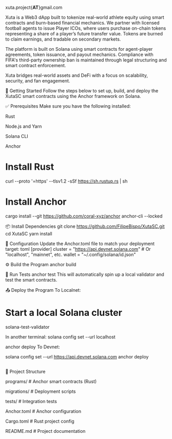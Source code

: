 xuta.project{**AT**}gmail.com

Xuta is a Web3 dApp built to tokenize real-world athlete equity using smart contracts and burn-based financial mechanics.
We partner with licensed football agents to issue Player ICOs, where users purchase on-chain tokens representing a share of a player’s future transfer value. Tokens are burned to claim earnings, and tradable on secondary markets.

The platform is built on Solana using smart contracts for agent-player agreements, token issuance, and payout mechanics. Compliance with FIFA's third-party ownership ban is maintained through legal structuring and smart contract enforcement.

Xuta bridges real-world assets and DeFi with a focus on scalability, security, and fan engagement.

🚀 Getting Started
Follow the steps below to set up, build, and deploy the XutaSC smart contracts using the Anchor framework on Solana.

✅ Prerequisites
Make sure you have the following installed:

Rust

Node.js and Yarn

Solana CLI

Anchor

# Install Rust
curl --proto '=https' --tlsv1.2 -sSf https://sh.rustup.rs | sh

# Install Anchor
cargo install --git https://github.com/coral-xyz/anchor anchor-cli --locked


📦 Install Dependencies
git clone https://github.com/FilipeBispo/XutaSC.git
cd XutaSC
yarn install


🔧 Configuration
Update the Anchor.toml file to match your deployment target:
toml
[provider]
cluster = "https://api.devnet.solana.com"  # Or "localhost", "mainnet", etc.
wallet = "~/.config/solana/id.json"


⚙️ Build the Program
anchor build


🧪 Run Tests
anchor test
This will automatically spin up a local validator and test the smart contracts.

📤 Deploy the Program
To Localnet:

# Start a local Solana cluster
solana-test-validator

In another terminal:
solana config set --url localhost

anchor deploy
To Devnet:

solana config set --url https://api.devnet.solana.com
anchor deploy

##

📁 Project Structure

 programs/       # Anchor smart contracts (Rust)

 migrations/     # Deployment scripts
 
 tests/          # Integration tests
 
 Anchor.toml     # Anchor configuration
 
 Cargo.toml      # Rust project config
 
 README.md       # Project documentation

